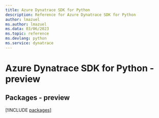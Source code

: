 ```yaml
---
title: Azure Dynatrace SDK for Python
description: Reference for Azure Dynatrace SDK for Python
author: lmazuel
ms.author: lmazuel
ms.data: 03/06/2023
ms.topic: reference
ms.devlang: python
ms.service: dynatrace
---
```

# Azure Dynatrace SDK for Python - preview
## Packages - preview
[!INCLUDE [packages](dynatrace-index.md)]
